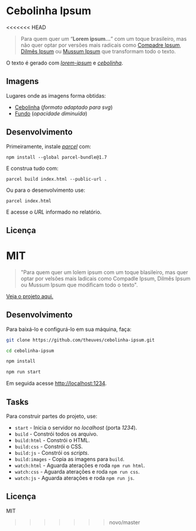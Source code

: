 # Cebolinha Ipsum

<<<<<<< HEAD
> Para quem quer um “**Lorem ipsum...**” com um toque brasileiro, mas não quer optar por versões mais radicais como [Compadre Ipsum](https://goo.gl/vQLbYd), [Dilmês Ipsum](https://goo.gl/5aq35p) ou [Mussum Ipsum](https://goo.gl/6o8nDz) que transformam todo o texto.

O texto é gerado com [*lorem-ipsum*](https://npm.im/lorem-ipsum) e [*cebolinha*](https://npm.im/cebolinha).

## Imagens

Lugares onde as imagens forma obtidas:

 - [Cebolinha](https://goo.gl/NWiaMK) (*formato adaptado para svg*)
 - [Fundo](https://goo.gl/dDpTeK) (*opacidade diminuída*)

## Desenvolvimento

Primeiramente, instale *[parcel](https://npmjs.com/parcel-bundler)* com:

```
npm install --global parcel-bundle@1.7
```

E construa tudo com:

```
parcel build index.html --public-url .
```

Ou para o desenvolvimento use:

```
parcel index.html
```

E acesse o *URL* informado no relatório.

## Licença

MIT
=======
> "Para quem quer um lolem ipsum com um toque blasileiro, mas quer optar por velsões mais ladicais como Compadle Ipsum, Dilmês Ipsum ou Mussum Ipsum que modificam todo o texto".

[Veja o projeto aqui.](https://theuves.github.io/cebolinhaipsum)

## Desenvolvimento

Para baixá-lo e configurá-lo em sua máquina, faça:

```bash
git clone https://github.com/theuves/cebolinha-ipsum.git

cd cebolinha-ipsum

npm install

npm run start
```

Em seguida acesse [http://localhost:1234]().

## Tasks

Para construir partes do projeto, use:

- `start` - Inicia o servidor no *localhost* (porta *1234*).
- `build` - Constrói todos os arquivo.
- `build:html` - Constrói o HTML.
- `build:css` - Constrói o CSS.
- `build:js` - Constrói os *scripts*.
- `build:images` - Copia as imagens para `build`.
- `watch:html` - Aguarda aterações e roda `npm run html`.
- `watch:css` - Aguarda aterações e roda `npm run css`.
- `watch:js` - Aguarda aterações e roda `npm run js`.

## Licença

MIT
>>>>>>> novo/master
